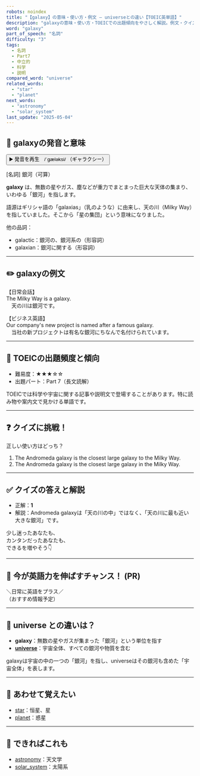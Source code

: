```yaml
---
robots: noindex
title: "【galaxy】の意味・使い方・例文 ― universeとの違い【TOEIC英単語】"
description: "galaxyの意味・使い方・TOEICでの出題傾向をやさしく解説。例文・クイズ付きでuniverseとの違いもわかりやすく学べます。"
word: "galaxy"
part_of_speech: "名詞"
difficulty: "3"
tags:
  - 名詞
  - Part7
  - 中立的
  - 科学
  - 説明
compared_word: "universe"
related_words:
  - "star"
  - "planet"
next_words:
  - "astronomy"
  - "solar_system"
last_update: "2025-05-04"
---
```


## 🔰 galaxyの発音と意味

<button class="play-audio" onclick="playTTS('galaxy')">
  <span class="play-audio-main">
    ▶️ 発音を再生　/ˈɡæləksi/
  </span>
  <span class="play-audio-sub">
    （ギャラクシー）
  </span>
</button>

[名詞] 銀河（可算）

**galaxy** は、無数の星やガス、塵などが重力でまとまった巨大な天体の集まり、いわゆる「銀河」を指します。

語源はギリシャ語の「galaxias」（乳のような）に由来し、天の川（Milky Way）を指していました。そこから「星の集団」という意味になりました。

他の品詞：  
- galactic：銀河の、銀河系の（形容詞）
- galaxian：銀河に関する（形容詞）

---

## ✏️ galaxyの例文

【日常会話】  
The Milky Way is a galaxy.  
　天の川は銀河です。

【ビジネス英語】  
Our company's new project is named after a famous galaxy.  
　当社の新プロジェクトは有名な銀河にちなんで名付けられています。

---

## 🎯 TOEICの出題頻度と傾向

- 難易度：★★★☆☆
- 出題パート：Part 7（長文読解）

TOEICでは科学や宇宙に関する記事や説明文で登場することがあります。特に読み物や案内文で見かける単語です。

---

## ❓ クイズに挑戦！

正しい使い方はどっち？

1. The Andromeda galaxy is the closest large galaxy to the Milky Way.  
2. The Andromeda galaxy is the closest large galaxy in the Milky Way.

---

## ✅ クイズの答えと解説

- 正解：**1**
- 解説：Andromeda galaxyは「天の川の中」ではなく、「天の川に最も近い大きな銀河」です。

少し迷ったあなたも、  
カンタンだったあなたも、  
できるを増やそう👇️

---

## 🚀 今が英語力を伸ばすチャンス！ (PR)

<div class="info-center">
＼日常に英語をプラス／<br>  
（おすすめ情報予定）
</div>

---

## 🤔  universe との違いは？

- **galaxy**：無数の星やガスが集まった「銀河」という単位を指す
- **[universe](/universe)**：宇宙全体、すべての銀河や物質を含む

galaxyは宇宙の中の一つの「銀河」を指し、universeはその銀河も含めた「宇宙全体」を表します。

---

## 🧩 あわせて覚えたい

- [star](/star)：恒星、星
- [planet](/planet)：惑星

---

## 📖 できればこれも

- [astronomy](/astronomy)：天文学
- [solar_system](/solar_system)：太陽系

<!-- cvid: aid24_bid23 -->
